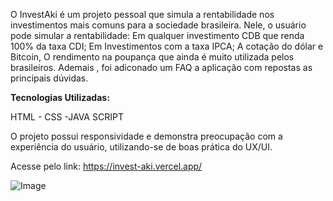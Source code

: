 O InvestAki é um projeto pessoal que simula a rentabilidade nos investimentos mais comuns para a sociedade brasileira.
Nele, o usuário pode simular a rentabilidade:
Em qualquer investimento CDB que renda 100% da taxa CDI; 
Em Investimentos com a taxa IPCA; 
A cotação do dólar e Bitcoin, 
O rendimento na poupança que ainda é muito utilizada pelos brasileiros.
Ademais , foi adiconado um FAQ  a aplicação com repostas as principais dúvidas.


<b>Tecnologias Utilizadas:</b>

HTML - CSS -JAVA SCRIPT

O projeto possui responsividade e demonstra preocupação com a experiência do usuário, utilizando-se de boas prática do UX/UI.

Acesse pelo link: https://invest-aki.vercel.app/

![Image](https://github.com/user-attachments/assets/0ab583d6-f4b4-4309-97d7-92f5f3943ce2)








